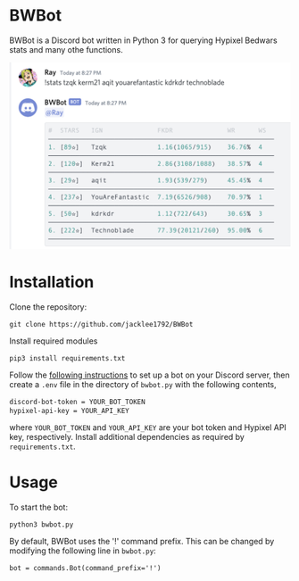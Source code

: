# BWBot
BWBot is a Discord bot written in Python 3 for querying Hypixel Bedwars stats and many othe functions.

![Screenshot](screenshot.png)

# Installation
Clone the repository:
```
git clone https://github.com/jacklee1792/BWBot
```
Install required modules
```
pip3 install requirements.txt
```
Follow the [following instructions](https://github.com/reactiflux/discord-irc/wiki/Creating-a-discord-bot-&-getting-a-token) to set up a bot on your Discord server, then create a `.env` file in the directory of `bwbot.py` with the following contents,
```
discord-bot-token = YOUR_BOT_TOKEN
hypixel-api-key = YOUR_API_KEY
```

where `YOUR_BOT_TOKEN` and `YOUR_API_KEY` are your bot token and Hypixel API key, respectively. Install additional dependencies as required by `requirements.txt`.

# Usage

To start the bot:
```
python3 bwbot.py
```

By default, BWBot uses the '!' command prefix. This can be changed by modifying the following line in `bwbot.py`:
```
bot = commands.Bot(command_prefix='!')
```
